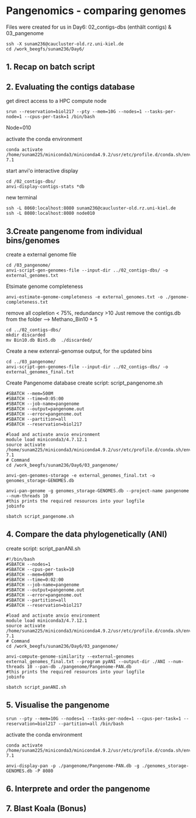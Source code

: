 # Pangenomics - comparing genomes
Files were created for us in Day6: 02_contigs-dbs (enthält contigs) & 03_pangenome
```
ssh -X sunam236@caucluster-old.rz.uni-kiel.de
cd /work_beegfs/sunam236/Day6/
```

## 1. Recap on batch script

## 2. Evaluating the contigs database
get direct access to a HPC compute node
```
srun --reservation=biol217 --pty --mem=10G --nodes=1 --tasks-per-node=1 --cpus-per-task=1 /bin/bash
```
Node=010

activate the conda environment
```
conda activate /home/sunam225/miniconda3/miniconda4.9.2/usr/etc/profile.d/conda.sh/envs/anvio-7.1
```
start anvi'o interactive display
```
cd /02_contigs-dbs/
anvi-display-contigs-stats *db
```
new terminal
```
ssh -L 8060:localhost:8080 sunam236@caucluster-old.rz.uni-kiel.de
ssh -L 8080:localhost:8080 node010
```

## 3.Create pangenome from individual bins/genomes
create a external genome file
```
cd /03_pangenome/
anvi-script-gen-genomes-file --input-dir ../02_contigs-dbs/ -o external_genomes.txt
```
Etsimate genome completeness
```
anvi-estimate-genome-completeness -e external_genomes.txt -o ./genome-completeness.txt
```
remove all copletion < 75%, redundancy >10
Just remove the contigs.db from the folder
--> Methano_Bin10 + 5
```
cd ../02_contigs-dbs/
mkdir discarded
mv Bin10.db Bin5.db  ./discarded/
```
Create a new extenral-genomse output, for the updated bins
```
cd ../03_pangenome/
anvi-script-gen-genomes-file --input-dir ../02_contigs-dbs/ -o external_genomes_final.txt
```

Create Pangenome database
create script: script_pangenome.sh
```
#SBATCH --mem=500M
#SBATCH --time=0:05:00
#SBATCH --job-name=pangenome
#SBATCH --output=pangenome.out
#SBATCH --error=pangenome.out
#SBATCH --partition=all
#SBATCH --reservation=biol217

#load and activate anvio environment
module load miniconda3/4.7.12.1
source activate /home/sunam225/miniconda3/miniconda4.9.2/usr/etc/profile.d/conda.sh/envs/anvio-7.1
# Command
cd /work_beegfs/sunam236/Day6/03_pangenome/

anvi-gen-genomes-storage -e external_genomes_final.txt -o genomes_storage-GENOMES.db

anvi-pan-genome -g genomes_storage-GENOMES.db --project-name pangenome --num-threads 10
#this prints the required resources into your logfile
jobinfo
```
```
sbatch script_pangenome.sh 
```

## 4. Compare the data phylogenetically (ANI)
create script: script_panANI.sh
```
#!/bin/bash
#SBATCH --nodes=1
#SBATCH --cpus-per-task=10
#SBATCH --mem=600M
#SBATCH --time=0:02:00
#SBATCH --job-name=pangenome
#SBATCH --output=pangenome.out
#SBATCH --error=pangenome.out
#SBATCH --partition=all
#SBATCH --reservation=biol217

#load and activate anvio environment
module load miniconda3/4.7.12.1
source activate /home/sunam225/miniconda3/miniconda4.9.2/usr/etc/profile.d/conda.sh/envs/anvio-7.1
# Command
cd /work_beegfs/sunam236/Day6/03_pangenome/

anvi-compute-genome-similarity --external-genomes external_genomes_final.txt --program pyANI --output-dir ./ANI --num-threads 10 --pan-db ./pangenome/Pangenome-PAN.db
#this prints the required resources into your logfile
jobinfo
```
```
sbatch script_panANI.sh 
```
## 5. Visualise the pangenome
```
srun --pty --mem=10G --nodes=1 --tasks-per-node=1 --cpus-per-task=1 --reservation=biol217 --partition=all /bin/bash
```
activate the conda environment
```
conda activate /home/sunam225/miniconda3/miniconda4.9.2/usr/etc/profile.d/conda.sh/envs/anvio-7.1
```
```
anvi-display-pan -p ./pangenome/Pangenome-PAN.db -g ./genomes_storage-GENOMES.db -P 8080
```
## 6. Interprete and order the pangenome

## 7. Blast Koala (Bonus)